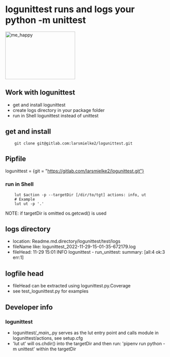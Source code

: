 # logunittest runs and logs your python -m unittest

<img src="https://drive.google.com/uc?id=1C8LBRduuHTgN8tWDqna_eH5lvqhTUQR4" alt="me_happy" class="plain" height="150px" width="220px">

## Work with logunittest
- get and install logunittest
- create logs directory in your package folder
- run in Shell logunittest instead of unittest

## get and install
```
    git clone git@gitlab.com:larsmielke2/logunittest.git
```

## Pipfile
logunittest = {git = "https://gitlab.com/larsmielke2/logunittest.git"}

### run in Shell
```
    lut $action -p --targetDir [/dir/to/tgt] actions: info, ut
    # Example
    lut ut -p '.'
```
NOTE: if targetDir is omitted os.getcwd() is used

## logs directory
- location: Readme.md.directory/logunittest/test/logs
- fileName like: logunittest_2022-11-29-15-01-35-672179.log
- fileHead: 11-29 15:01 INFO logunittest - run_unittest: summary: [all:4 ok:3 err:1]

## logfile head
- fileHead can be extracted using logunittest.py.Coverage
- see test_logunittest.py for examples

## Developer info
### logunittest
- logunittest/\__main__.py serves as the lut entry point and calls module in logunittest/actions, see setup.cfg
- 'lut ut' will os.chdir() into the targetDir and then run: 'pipenv run python -m unittest' within the targetDir